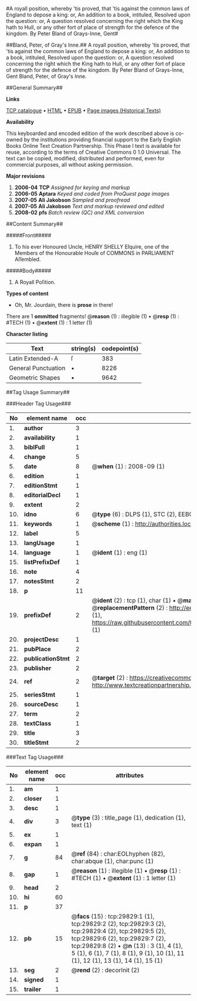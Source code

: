 #A royall position, whereby 'tis proved, that 'tis against the common laws of England to depose a king: or, An addition to a book, intituled, Resolved upon the question: or, A question resolved concerning the right which the King hath to Hull, or any other fort of place of strength for the defence of the kingdom. By Peter Bland of Grays-Inne, Gent#

##Bland, Peter, of Gray's Inne.##
A royall position, whereby 'tis proved, that 'tis against the common laws of England to depose a king: or, An addition to a book, intituled, Resolved upon the question: or, A question resolved concerning the right which the King hath to Hull, or any other fort of place of strength for the defence of the kingdom. By Peter Bland of Grays-Inne, Gent
Bland, Peter, of Gray's Inne.

##General Summary##

**Links**

[TCP catalogue](http://www.ota.ox.ac.uk/tcp/)  • 
[HTML](http://tei.it.ox.ac.uk/tcp/Texts-HTML/free/A28/A28359.html)  • 
[EPUB](http://tei.it.ox.ac.uk/tcp/Texts-EPUB/free/A28/A28359.epub) • 
[Page images (Historical Texts)](https://data.historicaltexts.jisc.ac.uk/view?pubId=eebo-99825447e&pageId=eebo-99825447e-29829-1)

**Availability**

This keyboarded and encoded edition of the
	       work described above is co-owned by the institutions
	       providing financial support to the Early English Books
	       Online Text Creation Partnership. This Phase I text is
	       available for reuse, according to the terms of Creative
	       Commons 0 1.0 Universal. The text can be copied,
	       modified, distributed and performed, even for
	       commercial purposes, all without asking permission.

**Major revisions**

1. __2006-04__ __TCP__ *Assigned for keying and markup*
1. __2006-05__ __Aptara__ *Keyed and coded from ProQuest page images*
1. __2007-05__ __Ali Jakobson__ *Sampled and proofread*
1. __2007-05__ __Ali Jakobson__ *Text and markup reviewed and edited*
1. __2008-02__ __pfs__ *Batch review (QC) and XML conversion*

##Content Summary##

#####Front#####

1. To his ever Honoured Uncle,
HENRY SHELLY Eſquire, one of the
Members of the Honourable Houſe of
COMMONS in PARLIAMENT
Aſſembled.

#####Body#####

1. A Royall Poſition.

**Types of content**

  * Oh, Mr. Jourdain, there is **prose** in there!

There are 1 **ommitted** fragments! 
 @__reason__ (1) : illegible (1)  •  @__resp__ (1) : #TECH (1)  •  @__extent__ (1) : 1 letter (1)

**Character listing**


|Text|string(s)|codepoint(s)|
|---|---|---|
|Latin Extended-A|ſ|383|
|General Punctuation|•|8226|
|Geometric Shapes|▪|9642|

##Tag Usage Summary##

###Header Tag Usage###

|No|element name|occ|attributes|
|---|---|---|---|
|1.|__author__|3||
|2.|__availability__|1||
|3.|__biblFull__|1||
|4.|__change__|5||
|5.|__date__|8| @__when__ (1) : 2008-09 (1)|
|6.|__edition__|1||
|7.|__editionStmt__|1||
|8.|__editorialDecl__|1||
|9.|__extent__|2||
|10.|__idno__|6| @__type__ (6) : DLPS (1), STC (2), EEBO-CITATION (1), PROQUEST (1), VID (1)|
|11.|__keywords__|1| @__scheme__ (1) : http://authorities.loc.gov/ (1)|
|12.|__label__|5||
|13.|__langUsage__|1||
|14.|__language__|1| @__ident__ (1) : eng (1)|
|15.|__listPrefixDef__|1||
|16.|__note__|4||
|17.|__notesStmt__|2||
|18.|__p__|11||
|19.|__prefixDef__|2| @__ident__ (2) : tcp (1), char (1)  •  @__matchPattern__ (2) : ([0-9\-]+):([0-9IVX]+) (1), (.+) (1)  •  @__replacementPattern__ (2) : http://eebo.chadwyck.com/downloadtiff?vid=$1&page=$2 (1), https://raw.githubusercontent.com/textcreationpartnership/Texts/master/tcpchars.xml#$1 (1)|
|20.|__projectDesc__|1||
|21.|__pubPlace__|2||
|22.|__publicationStmt__|2||
|23.|__publisher__|2||
|24.|__ref__|2| @__target__ (2) : https://creativecommons.org/publicdomain/zero/1.0/ (1), http://www.textcreationpartnership.org/docs/. (1)|
|25.|__seriesStmt__|1||
|26.|__sourceDesc__|1||
|27.|__term__|2||
|28.|__textClass__|1||
|29.|__title__|3||
|30.|__titleStmt__|2||


###Text Tag Usage###

|No|element name|occ|attributes|
|---|---|---|---|
|1.|__am__|1||
|2.|__closer__|1||
|3.|__desc__|1||
|4.|__div__|3| @__type__ (3) : title_page (1), dedication (1), text (1)|
|5.|__ex__|1||
|6.|__expan__|1||
|7.|__g__|84| @__ref__ (84) : char:EOLhyphen (82), char:abque (1), char:punc (1)|
|8.|__gap__|1| @__reason__ (1) : illegible (1)  •  @__resp__ (1) : #TECH (1)  •  @__extent__ (1) : 1 letter (1)|
|9.|__head__|2||
|10.|__hi__|60||
|11.|__p__|37||
|12.|__pb__|15| @__facs__ (15) : tcp:29829:1 (1), tcp:29829:2 (2), tcp:29829:3 (2), tcp:29829:4 (2), tcp:29829:5 (2), tcp:29829:6 (2), tcp:29829:7 (2), tcp:29829:8 (2)  •  @__n__ (13) : 3 (1), 4 (1), 5 (1), 6 (1), 7 (1), 8 (1), 9 (1), 10 (1), 11 (1), 12 (1), 13 (1), 14 (1), 15 (1)|
|13.|__seg__|2| @__rend__ (2) : decorInit (2)|
|14.|__signed__|1||
|15.|__trailer__|1||
